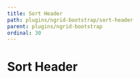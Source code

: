 ```yaml
---
title: Sort Header
path: plugins/ngrid-bootstrap/sort-header
parent: plugins/ngrid-bootstrap
ordinal: 30
---
```

# Sort Header

<div pbl-example-view="pbl-bs-sort-header-example" containerClass="pbl-docs-bootstrap"></div>

<div pbl-example-view="pbl-bs-active-column-and-direction-example" containerClass="pbl-docs-bootstrap"></div>

<div pbl-example-view="pbl-bs-programmatic-example" containerClass="pbl-docs-bootstrap"></div>
